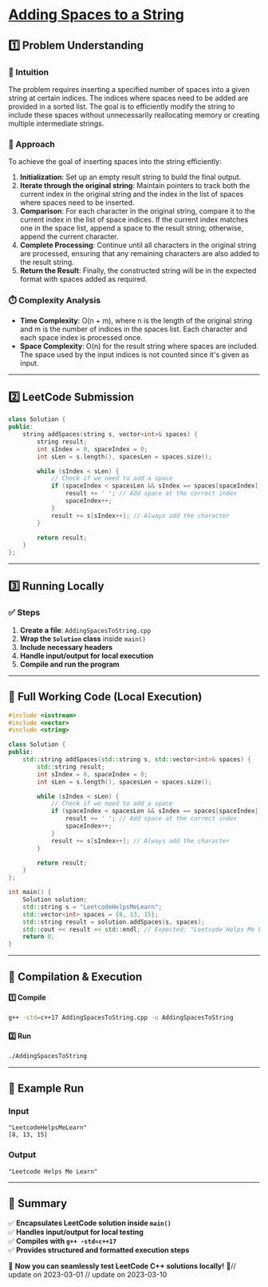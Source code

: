 # **[Adding Spaces to a String](https://leetcode.com/problems/adding-spaces-to-a-string/description/)**  

## **1️⃣ Problem Understanding**  
### **📌 Intuition**  
The problem requires inserting a specified number of spaces into a given string at certain indices. The indices where spaces need to be added are provided in a sorted list. The goal is to efficiently modify the string to include these spaces without unnecessarily reallocating memory or creating multiple intermediate strings. 

### **🚀 Approach**  
To achieve the goal of inserting spaces into the string efficiently:
1. **Initialization**: Set up an empty result string to build the final output.
2. **Iterate through the original string**: Maintain pointers to track both the current index in the original string and the index in the list of spaces where spaces need to be inserted.
3. **Comparison**: For each character in the original string, compare it to the current index in the list of space indices. If the current index matches one in the space list, append a space to the result string; otherwise, append the current character.
4. **Complete Processing**: Continue until all characters in the original string are processed, ensuring that any remaining characters are also added to the result string.
5. **Return the Result**: Finally, the constructed string will be in the expected format with spaces added as required.

### **⏱️ Complexity Analysis**  
- **Time Complexity**: O(n + m), where n is the length of the original string and m is the number of indices in the spaces list. Each character and each space index is processed once.
- **Space Complexity**: O(n) for the result string where spaces are included. The space used by the input indices is not counted since it's given as input.

---

## **2️⃣ LeetCode Submission**  
```cpp
class Solution {
public:
    string addSpaces(string s, vector<int>& spaces) {
        string result;
        int sIndex = 0, spaceIndex = 0;
        int sLen = s.length(), spacesLen = spaces.size();

        while (sIndex < sLen) {
            // Check if we need to add a space
            if (spaceIndex < spacesLen && sIndex == spaces[spaceIndex]) {
                result += ' '; // Add space at the correct index
                spaceIndex++;
            }
            result += s[sIndex++]; // Always add the character
        }

        return result;
    }
};  
```  

---

## **3️⃣ Running Locally**  
### **✅ Steps**  
1. **Create a file**: `AddingSpacesToString.cpp`  
2. **Wrap the `Solution` class** inside `main()`  
3. **Include necessary headers**  
4. **Handle input/output for local execution**  
5. **Compile and run the program**  

---  

## **📝 Full Working Code (Local Execution)**  
```cpp
#include <iostream>
#include <vector>
#include <string>

class Solution {
public:
    std::string addSpaces(std::string s, std::vector<int>& spaces) {
        std::string result;
        int sIndex = 0, spaceIndex = 0;
        int sLen = s.length(), spacesLen = spaces.size();

        while (sIndex < sLen) {
            // Check if we need to add a space
            if (spaceIndex < spacesLen && sIndex == spaces[spaceIndex]) {
                result += ' '; // Add space at the correct index
                spaceIndex++;
            }
            result += s[sIndex++]; // Always add the character
        }

        return result;
    }
};

int main() {
    Solution solution;
    std::string s = "LeetcodeHelpsMeLearn";
    std::vector<int> spaces = {8, 13, 15};
    std::string result = solution.addSpaces(s, spaces);
    std::cout << result << std::endl; // Expected: "Leetcode Helps Me Learn"
    return 0;
}
```  

---  

## **🔧 Compilation & Execution**  
#### **1️⃣ Compile**  
```bash
g++ -std=c++17 AddingSpacesToString.cpp -o AddingSpacesToString
```  

#### **2️⃣ Run**  
```bash
./AddingSpacesToString
```  

---  

## **🎯 Example Run**  
### **Input**  
```
"LeetcodeHelpsMeLearn"
[8, 13, 15]
```  
### **Output**  
```
"Leetcode Helps Me Learn"
```  

---  

## **📌 Summary**  
✅ **Encapsulates LeetCode solution inside `main()`**  
✅ **Handles input/output for local testing**  
✅ **Compiles with `g++ -std=c++17`**  
✅ **Provides structured and formatted execution steps**  

🚀 **Now you can seamlessly test LeetCode C++ solutions locally!** 🚀// update on 2023-03-01
// update on 2023-03-10
